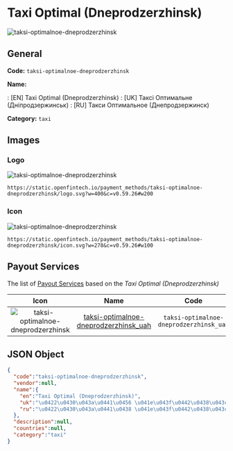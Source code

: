 
# Taxi Optimal (Dneprodzerzhinsk) 
![taksi-optimalnoe-dneprodzerzhinsk](https://static.openfintech.io/payment_methods/taksi-optimalnoe-dneprodzerzhinsk/logo.svg?w=400&c=v0.59.26#w200)  

## General 
**Code:** `taksi-optimalnoe-dneprodzerzhinsk` 
 
**Name:** 
 
:	[EN] Taxi Optimal (Dneprodzerzhinsk) 
:	[UK] Таксі Оптимальне (Дніпродзержинськ) 
:	[RU] Такси Оптимальное (Днепродзержинск) 
 
**Category:** `taxi` 
 

## Images 

### Logo 
![taksi-optimalnoe-dneprodzerzhinsk](https://static.openfintech.io/payment_methods/taksi-optimalnoe-dneprodzerzhinsk/logo.svg?w=400&c=v0.59.26#w200)  

```
https://static.openfintech.io/payment_methods/taksi-optimalnoe-dneprodzerzhinsk/logo.svg?w=400&c=v0.59.26#w200
```  

### Icon 
![taksi-optimalnoe-dneprodzerzhinsk](https://static.openfintech.io/payment_methods/taksi-optimalnoe-dneprodzerzhinsk/icon.svg?w=278&c=v0.59.26#w100)  

```
https://static.openfintech.io/payment_methods/taksi-optimalnoe-dneprodzerzhinsk/icon.svg?w=278&c=v0.59.26#w100
```  

## Payout Services 
 
The list of [Payout Services](/payout-services/) based on the _Taxi Optimal (Dneprodzerzhinsk)_ 

|Icon|Name|Code| 
|:---:|:---:|:---:| 
|![taksi-optimalnoe-dneprodzerzhinsk](https://static.openfintech.io/payout_methods/taksi-optimalnoe-dneprodzerzhinsk/icon.svg?w=278&c=v0.59.26#w40) |[taksi-optimalnoe-dneprodzerzhinsk_uah](/payout-services/taksi-optimalnoe-dneprodzerzhinsk_uah/)|`taksi-optimalnoe-dneprodzerzhinsk_uah`| 
 

## JSON Object 

```json
{
  "code":"taksi-optimalnoe-dneprodzerzhinsk",
  "vendor":null,
  "name":{
    "en":"Taxi Optimal (Dneprodzerzhinsk)",
    "uk":"\u0422\u0430\u043a\u0441\u0456 \u041e\u043f\u0442\u0438\u043c\u0430\u043b\u044c\u043d\u0435 (\u0414\u043d\u0456\u043f\u0440\u043e\u0434\u0437\u0435\u0440\u0436\u0438\u043d\u0441\u044c\u043a)",
    "ru":"\u0422\u0430\u043a\u0441\u0438 \u041e\u043f\u0442\u0438\u043c\u0430\u043b\u044c\u043d\u043e\u0435 (\u0414\u043d\u0435\u043f\u0440\u043e\u0434\u0437\u0435\u0440\u0436\u0438\u043d\u0441\u043a)"
  },
  "description":null,
  "countries":null,
  "category":"taxi"
}
```  
